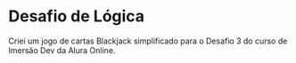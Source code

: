 # Desafio de Lógica

Criei um jogo de cartas Blackjack simplificado para o Desafio 3 do curso de Imersão Dev da Alura Online.
